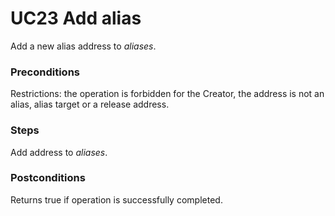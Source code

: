 # UC23 Add alias
Add a new alias address to <i>aliases</i>.

### Preconditions
Restrictions: the operation is forbidden for the Creator, the address is not an alias, alias target or a release address.

### Steps
Add address to <i>aliases</i>.

### Postconditions
Returns true if operation is successfully completed.
